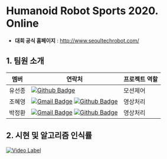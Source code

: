 # Humanoid Robot Sports 2020. Online
- **대회 공식 홈페이지** : http://www.seoultechrobot.com/

**1. 팀원 소개**
----
멤버 | 연락처 | 프로젝트 역할
------------ | ------------- | -------------
유선종| [![Github Badge](https://img.shields.io/badge/YooSunJong-181717?style=flat-square&logo=github&logoColor=white&link=https://github.com/YooSunJong)](https://github.com/YooSunJong)| 모션제어
조혜영 | [![Gmail Badge](https://img.shields.io/badge/Gmail-d14836?style=flat-square&logo=Gmail&logoColor=white&link=mailto:jpark0902@kookmin.ac.kr)](mailto:jpark0902@kookmin.ac.kr) [![Github Badge](https://img.shields.io/badge/Johyeyoung-181717?style=flat-square&logo=github&logoColor=white&link=https://github.com/Johyeyoung)](https://github.com/Johyeyoung)| 영상처리
박정환 | [![Gmail Badge](https://img.shields.io/badge/Gmail-d14836?style=flat-square&logo=Gmail&logoColor=white&link=mailto:jpark0902@kookmin.ac.kr)](mailto:jpark0902@kookmin.ac.kr) [![Github Badge](https://img.shields.io/badge/jeonghi-181717?style=flat-square&logo=github&logoColor=white&link=https://github.com/jeonghi)](https://github.com/jeonghi)| 영상처리

**2. 시현 및 알고리즘 인식률**
---- 
[![Video Label](http://img.youtube.com/vi/TQZb5LhY7eA/0.jpg)](https://www.youtube.com/embed/TQZb5LhY7eA")
